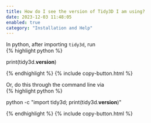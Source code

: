 ```yaml
---
title: How do I see the version of Tidy3D I am using?
date: 2023-12-03 11:48:05
enabled: true
category: "Installation and Help"
---
```

<div>In python, after importing <code>tidy3d</code>, run</div>

<div><div markdown class="code-snippet">{% highlight python %}

print(tidy3d.__version__)

{% endhighlight %}
{% include copy-button.html %}</div></div>

<div>Or, do this through the command line via</div>

<div><div markdown class="code-snippet">{% highlight python %}

python -c "import tidy3d; print(tidy3d.__version__)"

{% endhighlight %}
{% include copy-button.html %}</div><p>​​​​</p></div>
